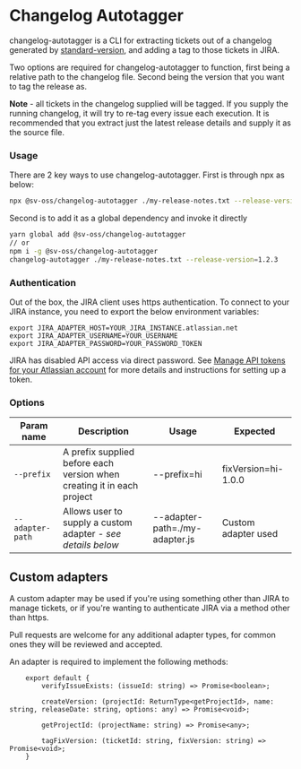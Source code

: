 # Changelog Autotagger

changelog-autotagger is a CLI for extracting tickets out of a changelog generated by [standard-version](https://github.com/conventional-changelog/standard-version), and adding a tag to those tickets in JIRA.

Two options are required for changelog-autotagger to function, first being a relative path to the changelog file. Second being the version that you want to tag the release as.

**Note** - all tickets in the changelog supplied will be tagged. If you supply the running changelog, it will try to re-tag every issue each execution. It is recommended that you extract just the latest release details and supply it as the source file.

### Usage

There are 2 key ways to use changelog-autotagger. First is through npx as below:

```bash
npx @sv-oss/changelog-autotagger ./my-release-notes.txt --release-version=1.2.3
```

Second is to add it as a global dependency and invoke it directly

```bash
yarn global add @sv-oss/changelog-autotagger
// or
npm i -g @sv-oss/changelog-autotagger
changelog-autotagger ./my-release-notes.txt --release-version=1.2.3
```

### Authentication

Out of the box, the JIRA client uses https authentication. To connect to your JIRA instance, you need to export the below environment variables:

```
export JIRA_ADAPTER_HOST=YOUR_JIRA_INSTANCE.atlassian.net
export JIRA_ADAPTER_USERNAME=YOUR_USERNAME
export JIRA_ADAPTER_PASSWORD=YOUR_PASSWORD_TOKEN
```

JIRA has disabled API access via direct password. See [Manage API tokens for your Atlassian account](https://support.atlassian.com/atlassian-account/docs/manage-api-tokens-for-your-atlassian-account/) for more details and instructions for setting up a token.

### Options

| Param name | Description | Usage | Expected |
| --- | --- | --- | --- |
| `--prefix` | A prefix supplied before each version when creating it in each project | --prefix=hi | fixVersion=hi-1.0.0 |
| `--adapter-path` | Allows user to supply a custom adapter - *see details below* | --adapter-path=./my-adapter.js |Custom adapter used |

## Custom adapters

A custom adapter may be used if you're using something other than JIRA to manage tickets, or if you're wanting to authenticate JIRA via a method other than https.

Pull requests are welcome for any additional adapter types, for common ones they will be reviewed and accepted.

An adapter is required to implement the following methods:

```
    export default {
        verifyIssueExists: (issueId: string) => Promise<boolean>;

        createVersion: (projectId: ReturnType<getProjectId>, name: string, releaseDate: string, options: any) => Promise<void>;

        getProjectId: (projectName: string) => Promise<any>;

        tagFixVersion: (ticketId: string, fixVersion: string) => Promise<void>;
    }
```